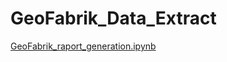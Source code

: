 # GeoFabrik_Data_Extract



[GeoFabrik_raport_generation.ipynb](https://github.com/ciepielajan/GeoFabrik_Data_Extract/blob/main/GeoFabrik_raport_generation.ipynb)
